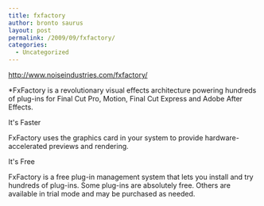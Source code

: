 ```yaml
---
title: fxfactory
author: bronto saurus
layout: post
permalink: /2009/09/fxfactory/
categories:
  - Uncategorized
---
```

<a href="http://www.noiseindustries.com/fxfactory/" target="_blank" >http://www.noiseindustries.com/fxfactory/</a>

*FxFactory is a revolutionary visual effects architecture powering hundreds of plug-ins for Final Cut Pro, Motion, Final Cut Express and Adobe After Effects.</p> 

It's Faster

FxFactory uses the graphics card in your system to provide hardware-accelerated previews and rendering.

It's Free

FxFactory is a free plug-in management system that lets you install and try hundreds of plug-ins. Some plug-ins are absolutely free. Others are available in trial mode and may be purchased as needed.</i>